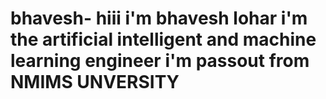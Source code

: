 # bhavesh- hiii i'm bhavesh lohar i'm the artificial intelligent and machine learning engineer i'm passout from NMIMS UNVERSITY
